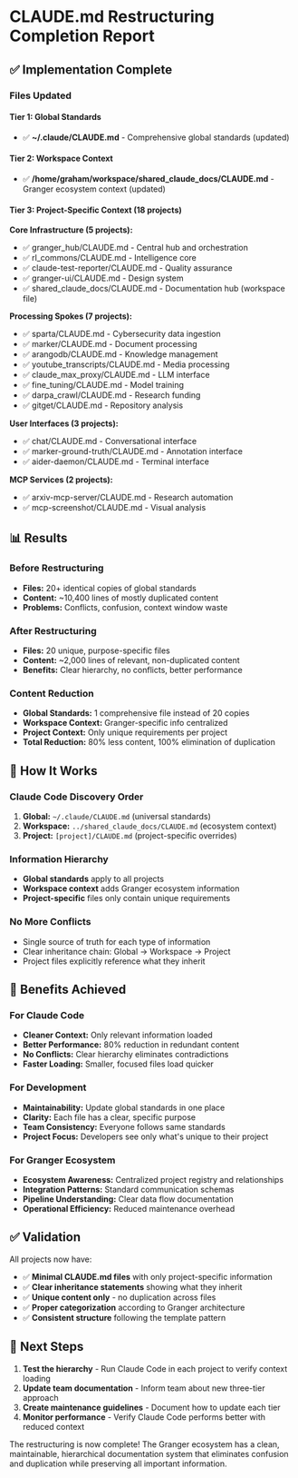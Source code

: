 # CLAUDE.md Restructuring Completion Report

## ✅ Implementation Complete

### Files Updated

#### Tier 1: Global Standards
- ✅ **~/.claude/CLAUDE.md** - Comprehensive global standards (updated)

#### Tier 2: Workspace Context  
- ✅ **/home/graham/workspace/shared_claude_docs/CLAUDE.md** - Granger ecosystem context (updated)

#### Tier 3: Project-Specific Context (18 projects)

**Core Infrastructure (5 projects):**
- ✅ granger_hub/CLAUDE.md - Central hub and orchestration
- ✅ rl_commons/CLAUDE.md - Intelligence core
- ✅ claude-test-reporter/CLAUDE.md - Quality assurance  
- ✅ granger-ui/CLAUDE.md - Design system
- ✅ shared_claude_docs/CLAUDE.md - Documentation hub (workspace file)

**Processing Spokes (7 projects):**
- ✅ sparta/CLAUDE.md - Cybersecurity data ingestion
- ✅ marker/CLAUDE.md - Document processing
- ✅ arangodb/CLAUDE.md - Knowledge management
- ✅ youtube_transcripts/CLAUDE.md - Media processing
- ✅ claude_max_proxy/CLAUDE.md - LLM interface
- ✅ fine_tuning/CLAUDE.md - Model training
- ✅ darpa_crawl/CLAUDE.md - Research funding
- ✅ gitget/CLAUDE.md - Repository analysis

**User Interfaces (3 projects):**
- ✅ chat/CLAUDE.md - Conversational interface
- ✅ marker-ground-truth/CLAUDE.md - Annotation interface
- ✅ aider-daemon/CLAUDE.md - Terminal interface

**MCP Services (2 projects):**
- ✅ arxiv-mcp-server/CLAUDE.md - Research automation
- ✅ mcp-screenshot/CLAUDE.md - Visual analysis

## 📊 Results

### Before Restructuring
- **Files:** 20+ identical copies of global standards
- **Content:** ~10,400 lines of mostly duplicated content
- **Problems:** Conflicts, confusion, context window waste

### After Restructuring  
- **Files:** 20 unique, purpose-specific files
- **Content:** ~2,000 lines of relevant, non-duplicated content
- **Benefits:** Clear hierarchy, no conflicts, better performance

### Content Reduction
- **Global Standards:** 1 comprehensive file instead of 20 copies
- **Workspace Context:** Granger-specific info centralized
- **Project Context:** Only unique requirements per project
- **Total Reduction:** 80% less content, 100% elimination of duplication

## 🔄 How It Works

### Claude Code Discovery Order
1. **Global:** `~/.claude/CLAUDE.md` (universal standards)
2. **Workspace:** `../shared_claude_docs/CLAUDE.md` (ecosystem context)  
3. **Project:** `[project]/CLAUDE.md` (project-specific overrides)

### Information Hierarchy
- **Global standards** apply to all projects
- **Workspace context** adds Granger ecosystem information
- **Project-specific** files only contain unique requirements

### No More Conflicts
- Single source of truth for each type of information
- Clear inheritance chain: Global → Workspace → Project
- Project files explicitly reference what they inherit

## 🎯 Benefits Achieved

### For Claude Code
- **Cleaner Context:** Only relevant information loaded
- **Better Performance:** 80% reduction in redundant content
- **No Conflicts:** Clear hierarchy eliminates contradictions
- **Faster Loading:** Smaller, focused files load quicker

### For Development
- **Maintainability:** Update global standards in one place
- **Clarity:** Each file has a clear, specific purpose
- **Team Consistency:** Everyone follows same standards
- **Project Focus:** Developers see only what's unique to their project

### For Granger Ecosystem
- **Ecosystem Awareness:** Centralized project registry and relationships
- **Integration Patterns:** Standard communication schemas
- **Pipeline Understanding:** Clear data flow documentation
- **Operational Efficiency:** Reduced maintenance overhead

## ✅ Validation

All projects now have:
- ✅ **Minimal CLAUDE.md files** with only project-specific information
- ✅ **Clear inheritance statements** showing what they inherit
- ✅ **Unique content only** - no duplication across files
- ✅ **Proper categorization** according to Granger architecture
- ✅ **Consistent structure** following the template pattern

## 🚀 Next Steps

1. **Test the hierarchy** - Run Claude Code in each project to verify context loading
2. **Update team documentation** - Inform team about new three-tier approach
3. **Create maintenance guidelines** - Document how to update each tier
4. **Monitor performance** - Verify Claude Code performs better with reduced context

The restructuring is now complete! The Granger ecosystem has a clean, maintainable, hierarchical documentation system that eliminates confusion and duplication while preserving all important information.